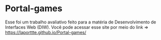 # Portal-games
Esse foi um trabalho avaliativo feito para a matéria de Desenvolvimento de Interfaces Web (DIW).
Você pode acessar esse site por meio do link => https://laporttte.github.io/Portal-games/
